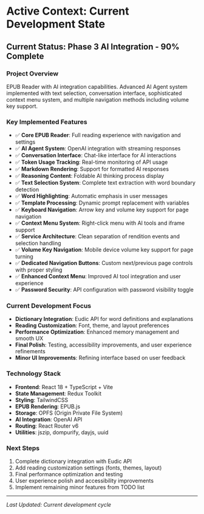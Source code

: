 # Active Context: Current Development State

## **Current Status: Phase 3 AI Integration - 90% Complete**

### **Project Overview**

EPUB Reader with AI integration capabilities. Advanced AI Agent system implemented with text selection, conversation interface, sophisticated context menu system, and multiple navigation methods including volume key support.

### **Key Implemented Features**

- ✅ **Core EPUB Reader**: Full reading experience with navigation and settings
- ✅ **AI Agent System**: OpenAI integration with streaming responses
- ✅ **Conversation Interface**: Chat-like interface for AI interactions
- ✅ **Token Usage Tracking**: Real-time monitoring of API usage
- ✅ **Markdown Rendering**: Support for formatted AI responses
- ✅ **Reasoning Content**: Foldable AI thinking process display
- ✅ **Text Selection System**: Complete text extraction with word boundary detection
- ✅ **Word Highlighting**: Automatic emphasis in user messages
- ✅ **Template Processing**: Dynamic prompt replacement with variables
- ✅ **Keyboard Navigation**: Arrow key and volume key support for page navigation
- ✅ **Context Menu System**: Right-click menu with AI tools and iframe support
- ✅ **Service Architecture**: Clean separation of rendition events and selection handling
- ✅ **Volume Key Navigation**: Mobile device volume key support for page turning
- ✅ **Dedicated Navigation Buttons**: Custom next/previous page controls with proper styling
- ✅ **Enhanced Context Menu**: Improved AI tool integration and user experience
- ✅ **Password Security**: API configuration with password visibility toggle

### **Current Development Focus**

- **Dictionary Integration**: Eudic API for word definitions and explanations
- **Reading Customization**: Font, theme, and layout preferences
- **Performance Optimization**: Enhanced memory management and smooth UX
- **Final Polish**: Testing, accessibility improvements, and user experience refinements
- **Minor UI Improvements**: Refining interface based on user feedback

### **Technology Stack**

- **Frontend**: React 18 + TypeScript + Vite
- **State Management**: Redux Toolkit
- **Styling**: TailwindCSS
- **EPUB Rendering**: EPUB.js
- **Storage**: OPFS (Origin Private File System)
- **AI Integration**: OpenAI API
- **Routing**: React Router v6
- **Utilities**: jszip, dompurify, dayjs, uuid

### **Next Steps**

1. Complete dictionary integration with Eudic API
2. Add reading customization settings (fonts, themes, layout)
3. Final performance optimization and testing
4. User experience polish and accessibility improvements
5. Implement remaining minor features from TODO list

---

_Last Updated: Current development cycle_
